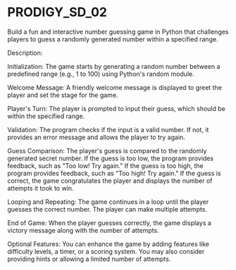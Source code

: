 # PRODIGY_SD_02
Build a fun and interactive number guessing game in Python that challenges players to guess a randomly generated number within a specified range. 

Description:


Initialization:
The game starts by generating a random number between a predefined range (e.g., 1 to 100) using Python's random module.

Welcome Message:
A friendly welcome message is displayed to greet the player and set the stage for the game.

Player's Turn:
The player is prompted to input their guess, which should be within the specified range.
                
Validation:
The program checks if the input is a valid number. If not, it provides an error message and allows the player to try again.

Guess Comparison:
The player's guess is compared to the randomly generated secret number.
If the guess is too low, the program provides feedback, such as "Too low! Try again."
If the guess is too high, the program provides feedback, such as "Too high! Try again."
If the guess is correct, the game congratulates the player and displays the number of attempts it took to win.

Looping and Repeating:
The game continues in a loop until the player guesses the correct number. The player can make multiple attempts.

End of Game:
When the player guesses correctly, the game displays a victory message along with the number of attempts.

Optional Features:
You can enhance the game by adding features like difficulty levels, a timer, or a scoring system.
You may also consider providing hints or allowing a limited number of attempts.
